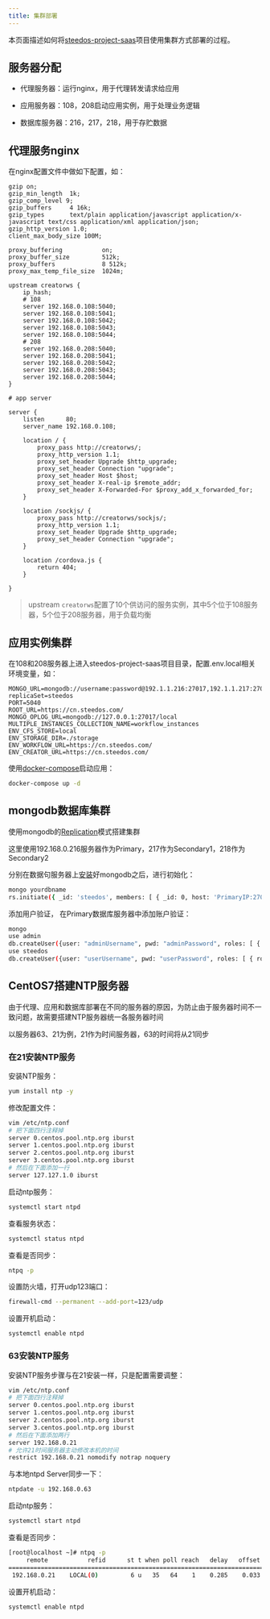 ```yaml
---
title: 集群部署
---
```


本页面描述如何将[steedos-project-saas](https://github.com/steedos/steedos-project-saas)项目使用集群方式部署的过程。

## 服务器分配

* 代理服务器：运行nginx，用于代理转发请求给应用

* 应用服务器：108，208启动应用实例，用于处理业务逻辑

* 数据库服务器：216，217，218，用于存贮数据

## 代理服务nginx

在nginx配置文件中做如下配置，如：

```nginx
gzip on;
gzip_min_length  1k;
gzip_comp_level 9;
gzip_buffers     4 16k;
gzip_types       text/plain application/javascript application/x-javascript text/css application/xml application/json;
gzip_http_version 1.0;
client_max_body_size 100M;

proxy_buffering           on;
proxy_buffer_size         512k;
proxy_buffers             8 512k;
proxy_max_temp_file_size  1024m;

upstream creatorws {
    ip_hash;
    # 108
    server 192.168.0.108:5040;
    server 192.168.0.108:5041;
    server 192.168.0.108:5042;
    server 192.168.0.108:5043;
    server 192.168.0.108:5044;
    # 208
    server 192.168.0.208:5040;
    server 192.168.0.208:5041;
    server 192.168.0.208:5042;
    server 192.168.0.208:5043;
    server 192.168.0.208:5044;
}

# app server

server {
    listen      80;
    server_name 192.168.0.108;

    location / {
        proxy_pass http://creatorws/;
        proxy_http_version 1.1;
        proxy_set_header Upgrade $http_upgrade;
        proxy_set_header Connection "upgrade";
        proxy_set_header Host $host;
        proxy_set_header X-real-ip $remote_addr;
        proxy_set_header X-Forwarded-For $proxy_add_x_forwarded_for;
    }

    location /sockjs/ {
        proxy_pass http://creatorws/sockjs/;
        proxy_http_version 1.1;
        proxy_set_header Upgrade $http_upgrade;
        proxy_set_header Connection "upgrade";
    }

    location /cordova.js {
        return 404;
    }

}
```
> upstream `creatorws`配置了10个供访问的服务实例，其中5个位于108服务器，5个位于208服务器，用于负载均衡

## 应用实例集群

在108和208服务器上进入steedos-project-saas项目目录，配置.env.local相关环境变量，如：

```env
MONGO_URL=mongodb://username:password@192.1.1.216:27017,192.1.1.217:27017,192.1.1.218:27017/yourdbname?replicaSet=steedos
PORT=5040
ROOT_URL=https://cn.steedos.com/
MONGO_OPLOG_URL=mongodb://127.0.0.1:27017/local
MULTIPLE_INSTANCES_COLLECTION_NAME=workflow_instances
ENV_CFS_STORE=local
ENV_STORAGE_DIR=./storage
ENV_WORKFLOW_URL=https://cn.steedos.com/
ENV_CREATOR_URL=https://cn.steedos.com/
```

使用[docker-compose](https://docs.docker.com/compose/install/)启动应用：

```bash
docker-compose up -d
```

## mongodb数据库集群

使用mongodb的[Replication](https://docs.mongodb.com/manual/replication/)模式搭建集群

这里使用192.168.0.216服务器作为Primary，217作为Secondary1，218作为Secondary2

分别在数据句服务器上[安装](https://docs.mongodb.com/manual/installation/)好mongodb之后，进行初始化：

```bash
mongo yourdbname
rs.initiate({ _id: 'steedos', members: [ { _id: 0, host: 'PrimaryIP:27017', priority: 2 }, { _id: 1, host: 'Secondary1IP:27017', priority: 1 }, { _id: 2, host: 'Secondary2IP:27017', priority: 1 } ]}) 
```

添加用户验证， 在Primary数据库服务器中添加账户验证：

```bash
mongo
use admin
db.createUser({user: "adminUsername", pwd: "adminPassword", roles: [ { role: "userAdminAnyDatabase", db: "admin" } ] } )
use steedos
db.createUser({user: "userUsername", pwd: "userPassword", roles: [ { role: " readWrite", db: "yourdbname" }, { role: " read", db: "local"} ] } )
```

## CentOS7搭建NTP服务器

由于代理、应用和数据库部署在不同的服务器的原因，为防止由于服务器时间不一致问题，故需要搭建NTP服务器统一各服务器时间

以服务器63、21为例，21作为时间服务器，63的时间将从21同步

### 在21安装NTP服务

安装NTP服务：

```bash
yum install ntp -y
```

修改配置文件：

```bash
vim /etc/ntp.conf
# 把下面四行注释掉
server 0.centos.pool.ntp.org iburst
server 1.centos.pool.ntp.org iburst
server 2.centos.pool.ntp.org iburst
server 3.centos.pool.ntp.org iburst
# 然后在下面添加一行
server 127.127.1.0 iburst
```

启动ntp服务：

```bash
systemctl start ntpd
```

查看服务状态：

```bash
systemctl status ntpd
```

查看是否同步：

```bash
ntpq -p
```

设置防火墙，打开udp123端口：

```bash
firewall-cmd --permanent --add-port=123/udp
```

设置开机启动：

```bash
systemctl enable ntpd
```

### 63安装NTP服务

安装NTP服务步骤与在21安装一样，只是配置需要调整：

```bash
vim /etc/ntp.conf
# 把下面四行注释掉
server 0.centos.pool.ntp.org iburst
server 1.centos.pool.ntp.org iburst
server 2.centos.pool.ntp.org iburst
server 3.centos.pool.ntp.org iburst
# 然后在下面添加两行
server 192.168.0.21
# 允许21时间服务器主动修改本机的时间
restrict 192.168.0.21 nomodify notrap noquery
```

与本地ntpd Server同步一下：

```bash
ntpdate -u 192.168.0.63
```

启动ntp服务：

```bash
systemctl start ntpd
```

查看是否同步：

```bash
[root@localhost ~]# ntpq -p
     remote           refid      st t when poll reach   delay   offset  jitter
==============================================================================
 192.168.0.21    LOCAL(0)         6 u   35   64    1    0.285    0.033   0.000
```

设置开机启动：

```bash
systemctl enable ntpd
```

